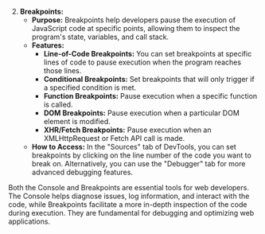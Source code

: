 
2. **Breakpoints:**
   - **Purpose:** Breakpoints help developers pause the execution of JavaScript code at specific points, allowing them to inspect the program's state, variables, and call stack.
   - **Features:**
     - **Line-of-Code Breakpoints:** You can set breakpoints at specific lines of code to pause execution when the program reaches those lines.
     - **Conditional Breakpoints:** Set breakpoints that will only trigger if a specified condition is met.
     - **Function Breakpoints:** Pause execution when a specific function is called.
     - **DOM Breakpoints:** Pause execution when a particular DOM element is modified.
     - **XHR/Fetch Breakpoints:** Pause execution when an XMLHttpRequest or Fetch API call is made.
   - **How to Access:** In the "Sources" tab of DevTools, you can set breakpoints by clicking on the line number of the code you want to break on. Alternatively, you can use the "Debugger" tab for more advanced debugging features.

Both the Console and Breakpoints are essential tools for web developers. The Console helps diagnose issues, log information, and interact with the code, while Breakpoints facilitate a more in-depth inspection of the code during execution. They are fundamental for debugging and optimizing web applications.
